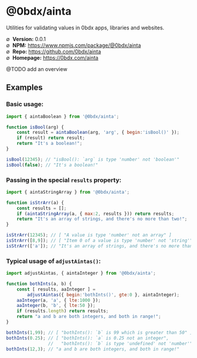 # @0bdx/ainta

Utilities for validating values in 0bdx apps, libraries and websites.

∅&nbsp; __Version:__ 0.0.1  
∅&nbsp; __NPM:__ <https://www.npmjs.com/package/@0bdx/ainta>  
∅&nbsp; __Repo:__ <https://github.com/0bdx/ainta>  
∅&nbsp; __Homepage:__ <https://0bdx.com/ainta>

@TODO add an overview

## Examples

### Basic usage:

```js
import { aintaBoolean } from '@0bdx/ainta';

function isBool(arg) {
    const result = aintaBoolean(arg, 'arg', { begin:'isBool()' });
    if (result) return result;
    return "It's a boolean!";
}

isBool(12345); // "isBool(): `arg` is type 'number' not 'boolean'"
isBool(false); // "It's a boolean!"
```

### Passing in the special `results` property:

```js
import { aintaStringArray } from '@0bdx/ainta';

function isStrArr(a) {
    const results = [];
    if (aintaStringArray(a, { max:2, results })) return results;
    return "It's an array of strings, and there's no more than two!";
}

isStrArr(12345); // [ "A value is type 'number' not an array" ]
isStrArr([8,9]); // [ "Item 0 of a value is type 'number' not 'string'" ]
isStrArr(['a']); // "It's an array of strings, and there's no more than two!"
```

### Typical usage of `adjustAintas()`:

```js
import adjustAintas, { aintaInteger } from '@0bdx/ainta';

function bothInts(a, b) {
    const [ results, aaInteger ] =
        adjustAintas({ begin:'bothInts()', gte:0 }, aintaInteger);
    aaInteger(a, 'a', { lte:1000 });
    aaInteger(b, 'b', { lte:50 });
    if (results.length) return results;
    return "a and b are both integers, and both in range!";
}

bothInts(1,99); // [ "bothInts(): `b` is 99 which is greater than 50" ]
bothInts(0.25); // [ "bothInts(): `a` is 0.25 not an integer",
                //   "bothInts(): `b` is type 'undefined' not 'number'" ]
bothInts(12,3); // "a and b are both integers, and both in range!"
```
